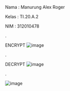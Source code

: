 Nama  : Manurung Alex Roger

Kelas : TI.20.A.2
 
NIM   : 312010478

.

ENCRYPT
![image](https://user-images.githubusercontent.com/101391579/199862203-25df4dac-b82d-4950-9319-429327502774.png)

.

DECRYPT
![image](https://user-images.githubusercontent.com/101391579/199863846-6c119fb4-f1c9-4942-bd55-106ee4f4c99e.png)

.

![image](https://user-images.githubusercontent.com/101391579/199864149-e4056fa1-2722-4bea-97a3-55d1917cd71b.png)
